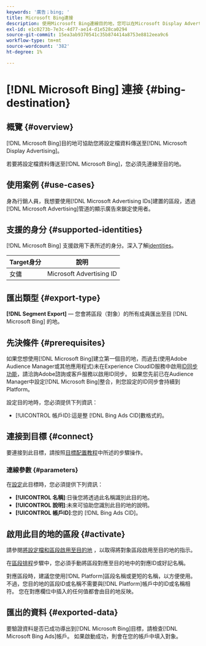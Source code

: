```yaml
---
keywords: '廣告；bing; '
title: Microsoft Bing連接
description: 使用Microsoft Bing連線目的地，您可以在Microsoft Display Advertising中執行重新定位和對象鎖定的數位促銷活動。
exl-id: e1c0273b-7e3c-4d77-ae14-d1e528ca0294
source-git-commit: 15ea3ab9370541c35b874414a8753e8812eea9c6
workflow-type: tm+mt
source-wordcount: '382'
ht-degree: 1%

---
```


# [!DNL Microsoft Bing] 連接 {#bing-destination}

## 概覽 {#overview}

[!DNL Microsoft Bing]目的地可協助您將設定檔資料傳送至[!DNL Microsoft Display Advertising]。

若要將設定檔資料傳送至[!DNL Microsoft Bing]，您必須先連線至目的地。

## 使用案例 {#use-cases}

身為行銷人員，我想要使用[!DNL Microsoft Advertising IDs]建置的區段，透過[!DNL Microsoft Advertising]管道的顯示廣告來鎖定使用者。

## 支援的身分 {#supported-identities}

[!DNL Microsoft Bing] 支援啟用下表所述的身分。深入了解[identities](/help/identity-service/namespaces.md)。

| Target身分 | 說明 |
|---|---|
| 女傭 | Microsoft Advertising ID |

## 匯出類型 {#export-type}

**[!DNL Segment Export]**  — 您會將區段（對象）的所有成員匯出至目 [!DNL Microsoft Bing] 的地。

## 先決條件 {#prerequisites}

如果您想使用[!DNL Microsoft Bing]建立第一個目的地，而過去(使用Adobe Audience Manager或其他應用程式)未在Experience CloudID服務中啟用[ID同步功能](https://experienceleague.adobe.com/docs/id-service/using/id-service-api/methods/idsync.html)，請洽詢Adobe諮詢或客戶服務以啟用ID同步。 如果您先前已在Audience Manager中設定[!DNL Microsoft Bing]整合，則您設定的ID同步會持續到Platform。

設定目的地時，您必須提供下列資訊：

* [!UICONTROL 帳戶ID]:這是整 [!DNL Bing Ads CID]數格式的。

## 連接到目標 {#connect}

要連接到此目標，請按照[目標配置教程](../../ui/connect-destination.md)中所述的步驟操作。

### 連線參數 {#parameters}

在[設定](../../ui/connect-destination.md)此目標時，您必須提供下列資訊：

* **[!UICONTROL 名稱]**:日後您將透過此名稱識別此目的地。
* **[!UICONTROL 說明]**:未來可協助您識別此目的地的說明。
* **[!UICONTROL 帳戶ID]**:您的 [!DNL Bing Ads CID]。

## 啟用此目的地的區段 {#activate}

請參閱[將設定檔和區段啟用至目的地](../../ui/activate-destinations.md) ，以取得將對象區段啟用至目的地的指示。

在[區段排程](../../ui/activate-destinations.md#segment-schedule)步驟中，您必須手動將區段對應至目的地中的對應ID或好記名稱。

對應區段時，建議您使用[!DNL Platform]區段名稱或更短的名稱，以方便使用。 不過，您目的地的區段ID或名稱不需要與[!DNL Platform]帳戶中的ID或名稱相符。 您在對應欄位中插入的任何值都會由目的地反映。

## 匯出的資料 {#exported-data}

要驗證資料是否已成功導出到[!DNL Microsoft Bing]目標，請檢查[!DNL Microsoft Bing Ads]帳戶。 如果啟動成功，則會在您的帳戶中填入對象。
